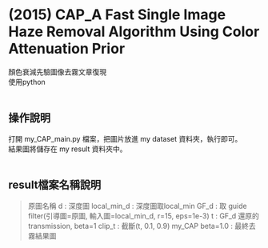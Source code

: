 # (2015) CAP_A Fast Single Image Haze Removal Algorithm Using Color Attenuation Prior

顏色衰減先驗圖像去霧文章復現<br>
使用python<br><br>



操作說明 
---

打開 my_CAP_main.py 檔案，把圖片放進 my dataset 資料夾，執行即可。<br>
結果圖將儲存在 my result 資料夾中。<br><br>


result檔案名稱說明
---
>原圖名稱
>d : 深度圖
>local_min_d : 深度圖取local_min
>GF_d : 取 guide filter(引導圖=原圖, 輸入圖=local_min_d, r=15, eps=1e-3)
>t : GF_d 還原的 transmission, beta=1
>clip_t : 截斷(t, 0.1, 0.9)
>my_CAP beta=1.0 : 最終去霧結果圖
